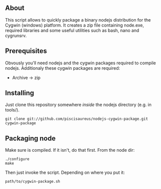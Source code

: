 ## About

This script allows to quickly package a binary nodejs distribution for the Cygwin (windows) platform.
It creates a zip file containing node.exe, required libraries and some useful utilities such as bash, nano and cygrunsrv.

## Prerequisites

Obvously you'll need nodejs and the cygwin packages required to compile nodejs.
Additionaly these cygwin packages are required:

* Archive -> zip

## Installing

Just clone this repository somewhere _inside_ the nodejs directory (e.g. in tools/).

    git clone git://github.com/piscisaureus/nodejs-cygwin-package.git cygwin-package

## Packaging node

Make sure is compiled. If it isn't, do that first. From the node dir:

    ./configure
    make

Then just invoke the script. Depending on where you put it:

    path/to/cygwin-package.sh